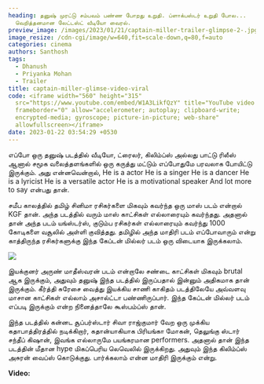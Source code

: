```yaml
---
heading: தனுஷ் முரட்டு சம்பவம் பண்ண போறது உறுதி. ப்ளாக்பஸ்டர் உறுதி போல...
  வெறித்தனமான லேட்டஸ்ட் வீடியோ வைரல்.
preview_image: /images/2023/01/21/captain-miller-trailer-glimpse-2-.jpg
image_resize: /cdn-cgi/image/w=640,fit=scale-down,q=80,f=auto
categories: cinema
authors: Santhosh
tags:
  - Dhanush
  - Priyanka Mohan
  - Trailer
title: captain-miller-glimse-video-viral
code: <iframe width="560" height="315"
  src="https://www.youtube.com/embed/W1A3LikfQzY" title="YouTube video player"
  frameborder="0" allow="accelerometer; autoplay; clipboard-write;
  encrypted-media; gyroscope; picture-in-picture; web-share"
  allowfullscreen></iframe>
date: 2023-01-22 03:54:29 +0530
---
```



எப்போ ஒரு தனுஷ் படத்தில் வீடியோ, ட்ரைலர், கிலிம்ப்ஸ் அல்லது பாட்டு ரிலீஸ் ஆனால் சமூக வலைத்தளங்களில் ஒரு  கருத்து மட்டும் எப்போதுமே பரவலாக போயிட்டு இருக்கும். அது என்னவென்றால்,
He is a actor
He is a singer
He is a dancer
He is a lyricist 
He is a versatile actor 
He is a motivational speaker 
And lot more to say என்பது தான்.

சமீப காலத்தில் தமிழ் சினிமா ரசிகர்களை மிகவும் கவர்ந்த ஒரு மாஸ் படம் என்றால் KGF தான். அந்த படத்தில் வரும் மாஸ் காட்சிகள்  எல்லாரையும் கவர்ந்தது. அதனால் தான் அந்த படம் யங்ஸ்டர்ஸ், குடும்ப ரசிகர்கள் எல்லாரையும் கவர்ந்து 1000 கோடிகளை வசூலில் அள்ளி குவித்தது. தமிழில் அந்த மாதிரி படம் எப்போவாரும் என்று காத்திருந்த ரசிகர்களுக்கு இந்த கேப்டன் மில்லர் படம் ஒரு விடையாக இருக்கலாம்.

![](/images/2023/01/21/captain-miller-trailer-glimpse-1-.jpg)

இயக்குனர் அருண் மாதீஸ்வரன் படம் என்றாலே சண்டை காட்சிகள்  மிகவும் brutal ஆக இருக்கும், அதுவும் தனுஷ் இந்த படத்தில் இருப்பதால் இன்னும் அதிகமாக தான் இருக்கும். கீர்த்தி சுரேசை வைத்து இயக்கிய சாணி காகிதம் படத்திலேயே அவ்வளவு மாசான காட்சிகள் எல்லாம் அசால்ட்டா பண்ணிருப்பார். இந்த கேப்டன் மில்லர் படம் எப்படி இருக்கும் என்ற நினைத்தாலே கூஸ்பம்ப்ஸ் தான்.

இந்த படத்தில் கன்னட சூப்பர்ஸ்டார் சிவா ராஜ்குமார் வேற ஒரு முக்கிய கதாபாத்திரத்தில் நடிக்கிறார், கதான்யாகியாக பிரியங்கா மோகன், தெலுங்கு ஸ்டார் சந்தீப் கிஷான், இவங்க எல்லாருமே பயங்கரமான performers. அதனால் தான் இந்த படத்தின் மீதான hype மிகப்பெரிய லெவெலில் இருக்கிறது. அதுவும் இந்த கிலிம்ப்ஸ் அசுரன் வைப்ஸ் கொடுக்குது. பார்க்கலாம் என்ன மாதிரி இருக்கும் என்று.

**Video:**